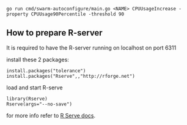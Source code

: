 ```
go run cmd/swarm-autoconfigure/main.go <NAME> CPUUsageIncrease -property CPUUsage90Percentile -threshold 90
```

## How to prepare R-server
It is required to have the R-server running on localhost on port 6311

install these 2 packages:
```
install.packages("tolerance")
install.packages("Rserve",,"http://rforge.net")
```

load and start R-serve
```
library(Rserve)
Rserve(args="--no-save")
```
for more info refer to [R Serve docs](https://www.rforge.net/Rserve/doc.html).